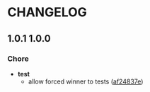 # CHANGELOG

## 1.0.1 1.0.0 


### Chore

  - **test**
    - allow forced winner to tests
  ([af24837e](https://github.com/lemonde/phalcon-abtest/commit/af24837e586d208bb595a67f915a21e636416c9a))





